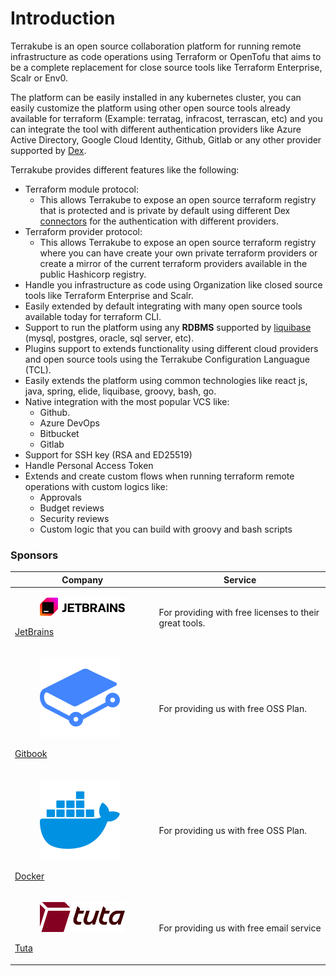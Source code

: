 # Introduction

Terrakube is an open source collaboration platform for running remote infrastructure as code operations using Terraform or OpenTofu that aims to be a complete replacement for close source tools like Terraform Enterprise, Scalr or Env0.

The platform can be easily installed in any kubernetes cluster, you can easily customize the platform using other open source tools already available for terraform (Example: terratag, infracost, terrascan, etc) and you can integrate the tool with different authentication providers like Azure Active Directory, Google Cloud Identity, Github, Gitlab or any other provider supported by [Dex](https://dexidp.io/docs/connectors/).

Terrakube provides different features like the following:

* Terraform module protocol:
  * This allows Terrakube to expose an open source terraform registry that is protected and is private by default using different Dex [connectors](https://dexidp.io/docs/connectors/) for the authentication with different providers.
* Terraform provider protocol:
  * This allows Terrakube to expose an open source terraform registry where you can have create your own private terraform providers or create a mirror of the current terraform providers available in the public Hashicorp registry.
* Handle you infrastructure as code using Organization like closed source tools like Terraform Enterprise and Scalr.
* Easily extended by default integrating with many open source tools available today for terraform CLI.
* Support to run the platform using any **RDBMS** supported by [liquibase](https://www.liquibase.org) (mysql, postgres, oracle, sql server, etc).
* Plugins support to extends functionality using different cloud providers and open source tools using the Terrakube Configuration Languague (TCL).
* Easily extends the platform using common technologies like react js, java, spring, elide, liquibase, groovy, bash, go.
* Native integration with the most popular VCS like:
  * Github.
  * Azure DevOps
  * Bitbucket
  * Gitlab
* Support for SSH key (RSA and ED25519)
* Handle Personal Access Token
* Extends and create custom flows when running terraform remote operations with custom logics like:
  * Approvals
  * Budget reviews
  * Security reviews
  * Custom logic that you can build with groovy and bash scripts



### Sponsors

| Company                                                                                                                                                                          | Service                                                |
| -------------------------------------------------------------------------------------------------------------------------------------------------------------------------------- | ------------------------------------------------------ |
| <p> </p><div><figure><img src=".gitbook/assets/jetbrains.png" alt="" width="188"><figcaption></figcaption></figure></div><p><a href="https://jb.gg/OpenSource">JetBrains</a></p> | For providing with free licenses to their great tools. |
| <p></p><div><figure><img src=".gitbook/assets/image (405).png" alt="" width="128"><figcaption></figcaption></figure></div><p><a href="https://www.gitbook.com/">Gitbook</a></p>  | For providing us with free OSS Plan.                   |
| <div><figure><img src=".gitbook/assets/image.png" alt="" width="128"><figcaption></figcaption></figure></div><p><a href="https://www.docker.com/">Docker</a></p>                 | For providing us with free OSS Plan.                   |
| <p></p><div><figure><img src=".gitbook/assets/tuta_logo.svg" alt="" width="188"><figcaption></figcaption></figure></div><p><a href="https://tuta.com/">Tuta</a></p>              | For providing us with free email service               |

